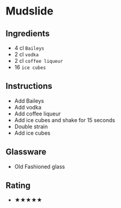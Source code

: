 # Mudslide

## Ingredients
- 4 cl `Baileys`
- 2 cl `vodka`
- 2 cl `coffee liqueur`
- 16 `ice cubes`

## Instructions
- Add Baileys
- Add vodka
- Add coffee liqueur
- Add ice cubes and shake for 15 seconds
- Double strain
- Add ice cubes

## Glassware
- Old Fashioned glass

## Rating
- ★★★★★